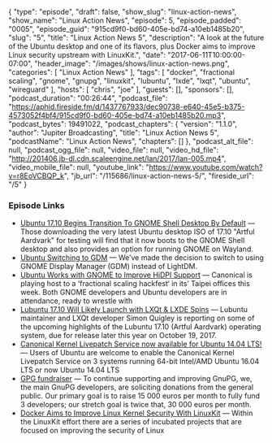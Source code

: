 {
  "type": "episode",
  "draft": false,
  "show_slug": "linux-action-news",
  "show_name": "Linux Action News",
  "episode": 5,
  "episode_padded": "0005",
  "episode_guid": "915cd9f0-bd60-405e-bd74-a10eb1485b20",
  "slug": "5",
  "title": "Linux Action News 5",
  "description": "A look at the future of the Ubuntu desktop and one of its flavors, plus Docker aims to improve Linux security upstream with LinuxKit.",
  "date": "2017-06-11T10:00:00-07:00",
  "header_image": "/images/shows/linux-action-news.png",
  "categories": [
    "Linux Action News"
  ],
  "tags": [
    "docker",
    "fractional scaling",
    "gnome",
    "gnupg",
    "linuxkit",
    "lubuntu",
    "lxde",
    "lxqt",
    "ubuntu",
    "wireguard"
  ],
  "hosts": [
    "chris",
    "joe"
  ],
  "guests": [],
  "sponsors": [],
  "podcast_duration": "00:26:44",
  "podcast_file": "https://aphid.fireside.fm/d/1437767933/dec90738-e640-45e5-b375-4573052f4bf4/915cd9f0-bd60-405e-bd74-a10eb1485b20.mp3",
  "podcast_bytes": 19491022,
  "podcast_chapters": {
    "version": "1.1.0",
    "author": "Jupiter Broadcasting",
    "title": "Linux Action News 5",
    "podcastName": "Linux Action News",
    "chapters": []
  },
  "podcast_alt_file": null,
  "podcast_ogg_file": null,
  "video_file": null,
  "video_hd_file": "http://201406.jb-dl.cdn.scaleengine.net/lan/2017/lan-005.mp4",
  "video_mobile_file": null,
  "youtube_link": "https://www.youtube.com/watch?v=r8EoVCBQP_k",
  "jb_url": "/115686/linux-action-news-5/",
  "fireside_url": "/5"
}


### Episode Links

  * [Ubuntu 17.10 Begins Transition To GNOME Shell Desktop By Default](http://www.phoronix.com/scan.php?page=news_item&px=Ubuntu-17.10-GNOME-Switch "Ubuntu 17.10 Begins Transition To GNOME Shell Desktop By Default") — Those downloading the very latest Ubuntu desktop ISO of 17.10 "Artful Aardvark" for testing will find that it now boots to the GNOME Shell desktop and also provides an option for running GNOME on Wayland. 
  * [Ubuntu Switching to GDM](https://insights.ubuntu.com/2017/06/09/ubuntu-desktop-weekly-update-june-9-2017/?_ga=2.22436795.1836534397.1497110659-1530476221.1497110659 "Ubuntu Switching to GDM") — We’ve made the decision to switch to using GNOME Display Manager (GDM) instead of LightDM.
  * [Ubuntu Works with GNOME to Improve HiDPI Support](http://www.omgubuntu.co.uk/2017/06/improved-ubuntu-hidpi-support-in-gnome "Ubuntu Works with GNOME to Improve HiDPI Support") — Canonical is playing host to a ‘fractional scaling hackfest‘ in its’ Taipei offices this week. Both GNOME developers and Ubuntu developers are in attendance, ready to wrestle with
  * [Lubuntu 17.10 Will Likely Launch with LXQt & LXDE Spins](http://news.softpedia.com/news/lubuntu-17-10-will-likely-launch-with-lxqt-lxde-spins-gnome-mpv-and-lxqt-0-12-516318.shtml "Lubuntu 17.10 Will Likely Launch with LXQt & LXDE Spins") — Lubuntu maintainer and LXQt developer Simon Quigley is reporting on some of the upcoming highlights of the Lubuntu 17.10 (Artful Aardvark) operating system, due for release later this year on October 19, 2017.
  * [Canonical Kernel Livepatch Service now available for Ubuntu 14.04 LTS!](https://insights.ubuntu.com/2017/06/06/canonical-kernel-livepatch-service-now-available-for-ubuntu-14-04-lts/ "Canonical Kernel Livepatch Service now available for Ubuntu 14.04 LTS!") — Users of Ubuntu are welcome to enable the Canonical Kernel Livepatch Service on 3 systems running 64-bit Intel/AMD Ubuntu 16.04 LTS or now Ubuntu 14.04 LTS
  * [GPG fundraiser](https://gnupg.org/donate/ "GPG fundraiser") — To continue supporting and improving GnuPG, we, the main GnuPG developers, are soliciting donations from the general public. Our primary goal is to raise 15 000 euros per month to fully fund 3 developers; our stretch goal is twice that, 30 000 euros per month.
  * [Docker Aims to Improve Linux Kernel Security With LinuxKit](http://www.eweek.com/security/docker-aims-to-improve-linux-kernel-security-with-linuxkit "Docker Aims to Improve Linux Kernel Security With LinuxKit") — Within the LinuxKit effort there are a series of incubated projects that are focused on improving the security of Linux


